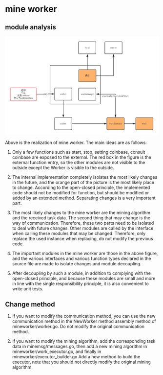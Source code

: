 # mine worker

## module analysis

![image](https://github.com/caiqingfeng/res/blob/master/06-hld/02-test-net/codes/mine_worker.png?raw=true)

Above is the realization of mine worker. The main ideas are as follows:

1. Only a few functions such as start, stop, setting coinbase, consult coinbase are exposed to the external. The red box in the figure is the external function entry, so the other modules are not visible to the outside except the Worker is visible to the outside.

2. The internal implementation completely isolates the most likely changes in the future, and the orange part of the picture is the most likely place to change. According to the open-closed principle, the implemented code should not be modified for function, but should be modified or added by an extended method. Separating changes is a very important part.

3. The most likely changes to the mine worker are the mining algorithm and the received task data. The second thing that may change is the way of communication. Therefore, these two parts need to be isolated to deal with future changes. Other modules are called by the interface when calling these modules that may be changed. Therefore, only replace the used instance when replacing, do not modify the previous code.

4. The important modules in the mine worker are those in the above figure, and the various interfaces and various function types declared in the source file are made to isolate changes and module decoupling.

5. After decoupling by such a module, in addition to complying with the open-closed principle, and because these modules are small and more in line with the single responsibility principle, it is also convenient to write unit tests.

## Change method

1. If you want to modify the communication method, you can use the new communication method in the NewWorker method assembly method of mineworker/worker.go. Do not modify the original communication method.

2. If you want to modify the mining algorithm, add the corresponding task data in minemsg/messages.go, then add a new mining algorithm in mineworker/work_executor.go, and finally in mineworker/executor_builder.go Add a new method to build the executor, note that you should not directly modify the original mining algorithm.
